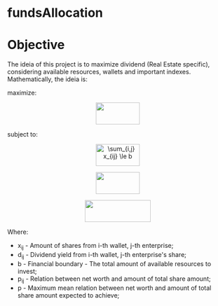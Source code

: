 # fundsAllocation

# Objective

The ideia of this project is to maximize dividend (Real Estate specific), considering available resources, wallets and important indexes. Mathematically, the ideia is:

maximize: 


<p align="center">

  <img width="100" height="50" src="https://latex.codecogs.com/gif.image?\dpi{300}&space;\sum_{i,j}d_{ij}x_{ij}">
</p>

subject to:


<p align="center">
  <img width="100" height="50" src="https://latex.codecogs.com/gif.image?\dpi{300}&space;\sum_{i,j}&space;x_{ij}&space;\le&space;b" title="\sum_{i,j} x_{ij} \le b">
</p>
<p align="center">
  <img width="100" height="50" src="https://latex.codecogs.com/gif.image?\dpi{300}&space;\sum_{i}&space;x_{ij}&space;\ge&space;1">
</p>
<p align="center">
  <img width="150" height="50" src="https://latex.codecogs.com/gif.image?\dpi{300}&space;\sum_{ij}&space;(p_{ij}-p)x_{ij}&space;\le&space;0">
</p>

Where:

* x<sub>ij</sub> - Amount of shares from i-th wallet, j-th enterprise;
* d<sub>ij</sub> - Dividend yield from i-th wallet, j-th enterprise's share;
* b - Financial boundary - The total amount of available resources to invest;
* p<sub>ij</sub> - Relation between net worth and amount of total share amount;
* p - Maximum mean relation between net worth and amount of total share amount expected to achieve;